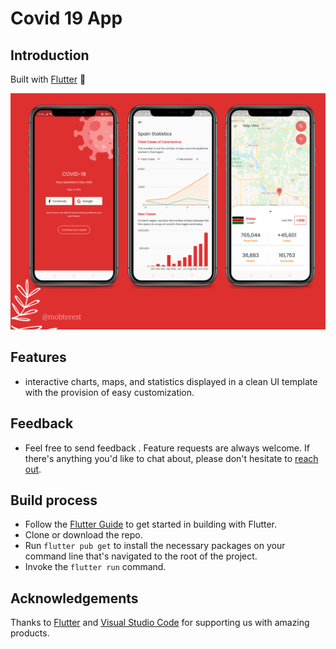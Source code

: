 # Covid 19 App

## Introduction

Built with [Flutter](https://flutter.dev/) :star2:

![Banner of the images](showcase.png)

## Features

 - interactive charts, maps, and statistics displayed in a clean UI template with the provision of easy customization.

## Feedback

- Feel free to send feedback . Feature requests are always welcome. If there's anything you'd like to chat about, please don't hesitate to [reach out](https://www.instagram.com/mobterest/).

## Build process

- Follow the [Flutter Guide](https://flutter.dev/docs/get-started/install) to get started in building with Flutter.
- Clone or download the repo.
- Run ``` flutter pub get ``` to install the necessary packages on your command line that's navigated to the root of the project.
- Invoke the ``` flutter run ``` command.

## Acknowledgements

Thanks to [Flutter](https://flutter.dev/) and [Visual Studio Code](https://code.visualstudio.com/) for supporting us with amazing products.